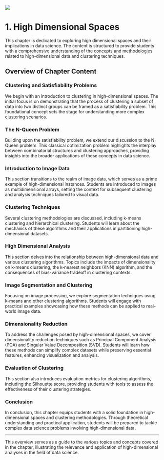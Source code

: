 ![](img/banner.png)

# 1. High Dimensional Spaces

This chapter is dedicated to exploring high dimensional spaces and their implications in data science. The content is structured to provide students with a comprehensive understanding of the concepts and methodologies related to high-dimensional data and clustering techniques.

## Overview of Chapter Content

### Clustering and Satisfiability Problems
We begin with an introduction to clustering in high-dimensional spaces. The initial focus is on demonstrating that the process of clustering a subset of data into two distinct groups can be framed as a satisfiability problem. This foundational concept sets the stage for understanding more complex clustering scenarios.

### The N-Queen Problem
Building upon the satisfiability problem, we extend our discussion to the N-Queen problem. This classical optimization problem highlights the interplay between combinatorial structures and clustering approaches, providing insights into the broader applications of these concepts in data science.

### Introduction to Image Data
This section transitions to the realm of image data, which serves as a prime example of high-dimensional instances. Students are introduced to images as multidimensional arrays, setting the context for subsequent clustering and analysis techniques tailored to visual data.

### Clustering Techniques
Several clustering methodologies are discussed, including k-means clustering and hierarchical clustering. Students will learn about the mechanics of these algorithms and their applications in partitioning high-dimensional datasets.

### High Dimensional Analysis
This section delves into the relationship between high-dimensional data and various clustering algorithms. Topics include the impacts of dimensionality on k-means clustering, the k-nearest neighbors (KNN) algorithm, and the consequences of bias-variance tradeoff in clustering contexts.

### Image Segmentation and Clustering
Focusing on image processing, we explore segmentation techniques using k-means and other clustering algorithms. Students will engage with practical examples showcasing how these methods can be applied to real-world image data.

### Dimensionality Reduction
To address the challenges posed by high-dimensional spaces, we cover dimensionality reduction techniques such as Principal Component Analysis (PCA) and Singular Value Decomposition (SVD). Students will learn how these methods can simplify complex datasets while preserving essential features, enhancing visualization and analysis.

### Evaluation of Clustering
This section also introduces evaluation metrics for clustering algorithms, including the Silhouette score, providing students with tools to assess the effectiveness of their clustering strategies.

### Conclusion
In conclusion, this chapter equips students with a solid foundation in high-dimensional spaces and clustering methodologies. Through theoretical understanding and practical application, students will be prepared to tackle complex data science problems involving high-dimensional data.

---

This overview serves as a guide to the various topics and concepts covered in the chapter, illustrating the relevance and application of high-dimensional analyses in the field of data science.